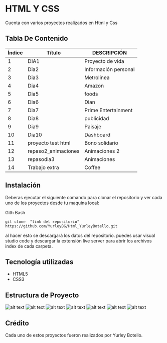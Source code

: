 # HTML Y CSS
 
Cuenta con varios proyectos realizados en Html y Css

## Tabla De Contenido
| Índice | Título | DESCRIPCIÓN|
|--|------|-----|
| 1 | DIA1 | Proyecto de vida|
| 2 | Dia2 |Información personal|
| 3 | Dia3 |Metrolinea|
| 4 | Dia4 |Amazon|
| 5 | Dia5 |foods|
| 6 | Dia6 |Dian|
| 7 | Dia7 |Prime Entertainment|
| 8 | Dia8 |publicidad|
| 9 | Dia9 |Paisaje|
| 10 | Dia10 |Dashboard|
| 11 | proyecto test html |Bono solidario|
| 12 | repaso2_animaciones | Animaciones 2|
| 13 | repasodia3 | Animaciones|
| 14 | Trabajo extra | Coffee |


## Instalación
 Deberas ejecutar el siguiente comando para clonar el repositorio y ver cada uno de los proyectos  desde tu maquina local:
 
Gith Bash

~~~ 
git clone  "link del repositorio" https://github.com/YurleyBG/Html_YurleyBotello.git
~~~
al hacer esto se descargará  los datos del repositorio. puedes usar visual studio code  y descargar la extensión live server para abrir los archivos index de cada carpeta.


 ## Tecnología utilizadas

 * HTML5
 * CSS3

 ## Estructura de Proyecto
![alt text](pincture/image.png)
![alt text](pincture/image-1.png)
![alt text](pincture/image-2.png)
![alt text](pincture/image-3.png)
![alt text](pincture/image-4.png)
![alt text](pincture/image-5.png)
![alt text](pincture/image-6.png)

## Crédito 
Cada uno de estos proyectos fueron realizados por Yurley Botello.
   
